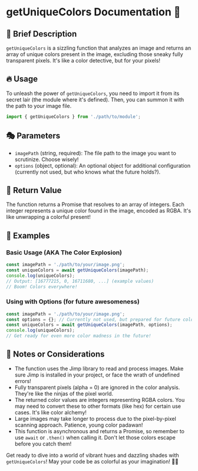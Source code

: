 # getUniqueColors Documentation 🌈

## 🚀 Brief Description
`getUniqueColors` is a sizzling function that analyzes an image and returns an array of unique colors present in the image, excluding those sneaky fully transparent pixels. It's like a color detective, but for your pixels!

## 🔥 Usage
To unleash the power of `getUniqueColors`, you need to import it from its secret lair (the module where it's defined). Then, you can summon it with the path to your image file.

```javascript
import { getUniqueColors } from './path/to/module';
```

## 🎭 Parameters
- `imagePath` (string, required): The file path to the image you want to scrutinize. Choose wisely!
- `options` (object, optional): An optional object for additional configuration (currently not used, but who knows what the future holds?).

## 🎁 Return Value
The function returns a Promise that resolves to an array of integers. Each integer represents a unique color found in the image, encoded as RGBA. It's like unwrapping a colorful present!

## 🎨 Examples

### Basic Usage (AKA The Color Explosion)
```javascript
const imagePath = './path/to/your/image.png';
const uniqueColors = await getUniqueColors(imagePath);
console.log(uniqueColors);
// Output: [16777215, 0, 16711680, ...] (example values)
// Boom! Colors everywhere!
```

### Using with Options (for future awesomeness)
```javascript
const imagePath = './path/to/your/image.png';
const options = {}; // Currently not used, but prepared for future color-bending features
const uniqueColors = await getUniqueColors(imagePath, options);
console.log(uniqueColors);
// Get ready for even more color madness in the future!
```

## 🧠 Notes or Considerations
- The function uses the Jimp library to read and process images. Make sure Jimp is installed in your project, or face the wrath of undefined errors!
- Fully transparent pixels (alpha = 0) are ignored in the color analysis. They're like the ninjas of the pixel world.
- The returned color values are integers representing RGBA colors. You may need to convert these to other formats (like hex) for certain use cases. It's like color alchemy!
- Large images may take longer to process due to the pixel-by-pixel scanning approach. Patience, young color padawan!
- This function is asynchronous and returns a Promise, so remember to use `await` or `.then()` when calling it. Don't let those colors escape before you catch them!

Get ready to dive into a world of vibrant hues and dazzling shades with `getUniqueColors`! May your code be as colorful as your imagination! 🌈✨
